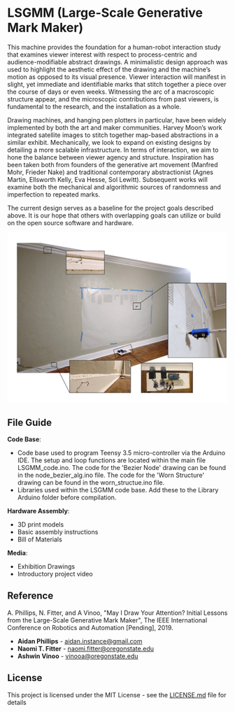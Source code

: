 # LSGMM (Large-Scale Generative Mark Maker)

This machine provides the foundation for a human-robot interaction study that examines viewer interest with respect to process-centric and audience-modifiable abstract drawings.  A minimalistic design approach was used to highlight the aesthetic effect of the drawing and the machine’s motion as opposed to its visual presence.  Viewer interaction will manifest in slight, yet immediate and identifiable marks that stitch together a piece over the course of days or even weeks.  Witnessing the arc of a macroscopic structure appear, and the microscopic contributions from past viewers, is fundamental to the research, and the installation as a whole.

Drawing machines, and hanging pen plotters in particular, have been widely implemented by both the art and maker communities.  Harvey Moon’s work integrated satellite images to stitch together map-based abstractions in a similar exhibit.  Mechanically, we look to expand on existing designs by detailing a more scalable infrastructure.  In terms of interaction, we aim to hone the balance between viewer agency and structure.  Inspiration has been taken both from founders of the generative art movement (Manfred Mohr, Frieder Nake) and traditional contemporary abstractionist (Agnes Martin, Ellsworth Kelly, Eva Hesse, Sol Lewitt).  Subsequent works will examine both the mechanical and algorithmic sources of randomness and imperfection to repeated marks.

The current design serves as a baseline for the project goals described above.  It is our hope that others with overlapping goals can utilize or build on the open source software and hardware.

![Alt text](Large_Scale_Plotter.jpg?raw=true "Title")

## File Guide

**Code Base**:
- Code base used to program Teensy 3.5 micro-controller via the Arduino IDE.  The setup and loop functions are located within the main file LSGMM_code.ino.  The code for the 'Bezier Node' drawing can be found in the node_bezier_alg.ino file.  The code for the 'Worn Structure' drawing can be found in the worn_structue.ino file.
- Libraries used within the LSGMM code base.  Add these to the Library Arduino folder before compilation.

**Hardware Assembly**:
- 3D print models
- Basic assembly instructions
- Bill of Materials 

**Media**:
- Exhibition Drawings
- Introductory project video

## Reference

A. Phillips, N. Fitter, and A Vinoo, "May I Draw Your Attention?  Initial Lessons from the Large-Scale Generative Mark Maker", The IEEE International Conference on Robotics and Automation [Pending], 2019.

* **Aidan Phillips** - aidan.instance@gmail.com []()
* **Naomi T. Fitter** - naomi.fitter@oregonstate.edu[]()
* **Ashwin Vinoo** - vinooa@oregonstate.edu[]()


## License

This project is licensed under the MIT License - see the [LICENSE.md](LICENSE.md) file for details



